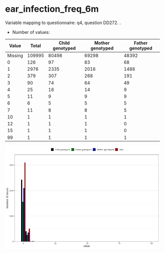 # ear_infection_freq_6m
Variable mapping to questionnaire: q4, question DD272.
.
- Number of values:

| Value | Total | Child genotyped | Mother genotyped | Father genotyped |
| ----- | ----- | --------------- | ---------------- | ---------------- |
| Missing | 109995 | 80498 | 69298 | 48392 |
| 0 | 126 | 97 | 83 |68 |
| 1 | 2976 | 2335 | 2016 |1488 |
| 2 | 379 | 307 | 268 |191 |
| 3 | 90 | 74 | 64 |49 |
| 4 | 25 | 18 | 14 |9 |
| 5 | 11 | 9 | 9 |9 |
| 6 | 6 | 5 | 5 |5 |
| 7 | 11 | 8 | 8 |5 |
| 10 | 1 | 1 | 1 |1 |
| 12 | 1 | 1 | 1 |0 |
| 15 | 1 | 1 | 1 |0 |
| 99 | 1 | 1 | 1 |1 |



![](ear_infection_freq_6m_n.png)



